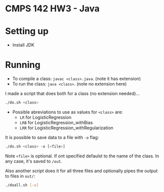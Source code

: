 # CMPS 142 HW3 - Java

# Setting up

* Install JDK

# Running

* To compile a class: `javac <class>.java`. (note it has extension)
* To run the class: `java <class>`. (note no extension here)

I made a script that does both for a class (no extension needed)...
```bash
./do.sh <class>
```
* Possible abreviations to use as values for `<class>` are:
    - `LR` for LogisticRegression
    - `LRB` for LogisticRegression_withBias
    - `LRR` for LogisticRegression_withRegularization

It is possible to save data to a file with `-o` flag:
```bash
./do.sh <class> -o [<file>]
```
Note `<file>` is optional. If ont specified defaulst to the name of the class. In any case, it's saved to `/out`.

Also another script does it for all three files and  optionally pipes the output to files in `out/`:
```bash
./doall.sh [-o]
```
